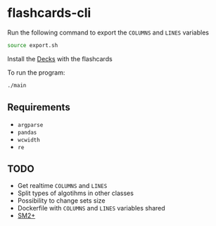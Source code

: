 # flashcards-cli

Run the following command to export the `COLUMNS` and `LINES` variables

```bash
source export.sh
```

Install the [Decks](https://github.com/HTsuyoshi/jp-flash-decks) with the flashcards

To run the program:

```bash
./main
```

## Requirements

- `argparse`
- `pandas`
- `wcwidth`
- `re`

## TODO

- Get realtime `COLUMNS` and `LINES`
- Split types of algotihms in other classes
- Possibility to change sets size
- Dockerfile with `COLUMNS` and `LINES` variables shared
- [SM2+](http://www.blueraja.com/blog/477/a-better-spaced-repetition-learning-algorithm-sm2)
